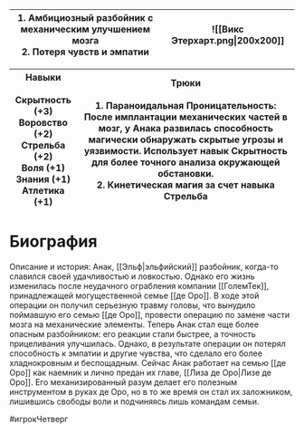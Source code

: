 
| 1. Амбициозный разбойник с механическим улучшением мозга<br>2. Потеря чувств и эмпатии | ![[Викс Этерхарт.png\|200x200]] |
| -------------------------------------------------------------------------------------- | ------------------------------- |

| Навыки<br><br>Скрытность (+3) <br>Воровство (+2) <br>Стрельба (+2) <br>Воля (+1) <br>Знания (+1) <br>Атлетика (+1) | **Трюки**<br><br>1. **Параноидальная Проницательность**: После имплантации механических частей в мозг, у Анака развилась способность магически обнаружать скрытые угрозы и уязвимости. Использует навык Скрытность для более точного анализа окружающей обстановки.<br>2. Кинетическая магия за счет навыка Стрельба |
| ------------------------------------------------------------------------------------------------------------------ | -------------------------------------------------------------------------------------------------------------------------------------------------------------------------------------------------------------------------------------------------------------------------------------------------------------------- |
# **Биография**

Описание и история:
Анак, [[Эльф|эльфийский]] разбойник, когда-то славился своей удачливостью и ловкостью. Однако его жизнь изменилась после неудачного ограбления компании [[ГолемТек]], принадлежащей могущественной семье [[де Оро]]. В ходе этой операции он получил серьезную травму головы, что вынудило поймавшую его семью [[де Оро]], провести операцию по замене части мозга на механические элементы.
Теперь Анак стал еще более опасным разбойником: его реакции стали быстрее, а точность прицеливания улучшилась. Однако, в результате операции он потерял способность к эмпатии и другие чувства, что сделало его более хладнокровным и беспощадным.
Сейчас Анак работает на семью [[де Оро]] как наемник и лично предан их главе, [[Лиза де Оро|Лизе де Оро]]. Его механизированный разум делает его полезным инструментом в руках де Оро, но в то же время он стал их заложником, лишившись свободы воли и подчиняясь лишь командам семьи.





#игрокЧетверг
